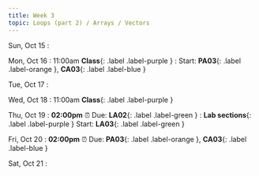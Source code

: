 ```yaml
---
title: Week 3
topic: Loops (part 2) / Arrays / Vectors
---
```

Sun, Oct 15
: [](#)

Mon, Oct 16
: 11:00am **Class**{: .label .label-purple }
: Start: **PA03**{: .label .label-orange }, **CA03**{: .label .label-blue }

Tue, Oct 17
: [](#)

Wed, Oct 18
: 11:00am **Class**{: .label .label-purple }

Thu, Oct 19
: **02:00pm**  ⏰  Due: **LA02**{: .label .label-green }
: **Lab sections**{: .label .label-purple }
Start: **LA03**{: .label .label-green }

Fri, Oct 20
: **02:00pm**  ⏰  Due: **PA03**{: .label .label-orange }, **CA03**{: .label .label-blue }

Sat, Oct 21
: [](#)
